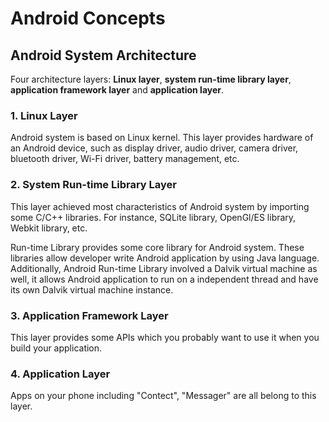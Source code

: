 # Android Concepts

## Android System Architecture
Four architecture layers: **Linux layer**, **system run-time library layer**, **application framework layer** and **application layer**.

### 1. Linux Layer
Android system is based on Linux kernel. This layer provides hardware of an Android device, such as display driver, audio driver, camera driver, bluetooth driver, Wi-Fi driver, battery management, etc.

### 2. System Run-time Library Layer
This layer achieved most characteristics of Android system by importing some C/C++ libraries. For instance, SQLite library, OpenGl/ES library, Webkit library, etc.

Run-time Library provides some core library for Android system. These libraries allow developer write Android application by using Java language. Additionally, Android Run-time Library involved a Dalvik virtual machine as well, it allows Android application to run on a independent thread and have its own Dalvik virtual machine instance.

### 3. Application Framework Layer
This layer provides some APIs which you probably want to use it when you build your application.

### 4. Application Layer
Apps on your phone including "Contect", "Messager" are all belong to this layer.


